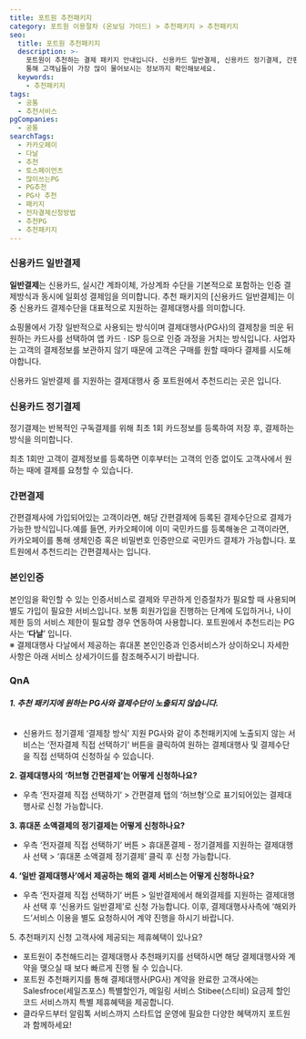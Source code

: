 ```yaml
---
title: 포트원 추천패키지
category: 포트원 이용절차 (온보딩 가이드) > 추천패키지 > 추천패키지
seo:
  title: 포트원 추천패키지
  description: >-
    포트원이 추천하는 결제 패키지 안내입니다. 신용카드 일반결제, 신용카드 정기결제, 간편결제, 본인인증으로 구성되어 있습니다. Q&A를
    통해 고객님들이 가장 많이 물어보시는 정보까지 확인해보세요.
  keywords:
    - 추천패키지
tags:
  - 공통
  - 추천서비스
pgCompanies:
  - 공통
searchTags:
  - 카카오페이
  - 다날
  - 추천
  - 토스페이먼츠
  - 많이쓰는PG
  - PG추천
  - PG사 추천
  - 패키지
  - 전자결제신청방법
  - 추천PG
  - 추천패키지
---
```


### **신용카드 일반결제**

**일반결제**는 신용카드, 실시간 계좌이체, 가상계좌 수단을 기본적으로 포함하는 인증 결제방식과 동시에 일회성 결제임을 의미합니다. 추천 패키지의 \[신용카드 일반결제]는 이 중 신용카드 결제수단을 대표적으로 지원하는 결제대행사를 의미합니다.

쇼핑몰에서 가장 일반적으로 사용되는 방식이며 결제대행사(PG사)의 결제창을 띄운 뒤 원하는 카드사를 선택하여 앱 카드 · ISP 등으로 인증 과정을 거치는 방식입니다. 사업자는 고객의 결제정보를 보관하지 않기 때문에 고객은 구매를 원할 때마다 결제를 시도해야합니다.

신용카드 일반결제 를 지원하는 결제대행사 중 포트원에서 추천드리는 곳은 <Highlight text="&quot;KG이니시스&quot; 와 &quot;나이스페이먼츠&quot;" /> 입니다.

<Callout icon="" title="일반결제 가이드 자세히 보러가기↗" />



### **신용카드 정기결제**

정기결제는 반복적인 구독결제를 위해 최초 1회 카드정보를 등록하여 저장 후, 결제하는 방식을 의미합니다.

최초 1회만 고객이 결제정보를 등록하면 이후부터는 고객의 인증 없이도 고객사에서 원하는 때에 결제를 요청할 수 있습니다.

<Callout icon="" title="정기결제 가이드 자세히 보러가기↗ " />

### **간편결제**

간편결제사에 가입되어있는 고객이라면, 해당 간편결제에 등록된 결제수단으로 결제가 가능한 방식입니다.예를 들면, 카카오페이에 이미 국민카드를 등록해놓은 고객이라면, 카카오페이를 통해 생체인증 혹은 비밀번호 인증만으로 국민카드 결제가 가능합니다. 포트원에서 추천드리는 간편결제사는  <Highlight text="&quot;카카오페이&quot; 와 &quot;네이버페이&quot;" />입니다.

<Callout icon="" title="간편결제 가이드 자세히 보러가기↗" />

### **본인인증**

본인임을 확인할 수 있는 인증서비스로 결제와 무관하게 인증절차가 필요할 때 사용되며 별도 가입이 필요한 서비스입니다. 보통 회원가입을 진행하는 단계에 도입하거나, 나이 제한 등의 서비스 제한이 필요할 경우 연동하여 사용합니다. 포트원에서 추천드리는 PG사는 ‘**다날**’ 입니다.\
※ 결제대행사 다날에서 제공하는 휴대폰 본인인증과 인증서비스가 상이하오니 자세한 사항은 아래 서비스 상세가이드를 참조해주시기 바랍니다.

<Callout icon="" title="본인인증 가이드 자세히 보러가기↗" />

### **QnA**

###### **1. 추천 패키지에 원하는 PG사와 결제수단이 노출되지 않습니다.**

- 신용카드 정기결제 ‘결제창 방식’ 지원 PG사와 같이 추천패키지에 노출되지 않는 서비스는 ‘전자결제 직접 선택하기' 버튼을 클릭하여 원하는 결제대행사 및 결제수단을 직접 선택하여 신청하실 수 있습니다.

<Callout title="전자결제 신청방법 보러가기 ↗" content="" />

**2. 결제대행사의 ‘허브형 간편결제’는 어떻게 신청하나요?**

- 우측 ‘전자결제 직접 선택하기’  > 간편결제 탭의 ‘허브형’으로 표기되어있는 결제대행사로 신청 가능합니다.

<Callout title="허브형 간편결제 지원하는 결제대행사 보러가기 ↗" />

<Callout content="결제대행사에 따라 허브형 간편결제용 PG상점아이디를 추가로 발급할 수 있습니다.
이런 경우 결제연동시 추가 발급된 PG상점아이디로 호출되도록 구현하시기 바랍니다." title="참고사항" icon="💡" />



**3. 휴대폰 소액결제의 정기결제는 어떻게 신청하나요?**

- 우측 ‘전자결제 직접 선택하기’ 버튼 > 휴대폰결제 - 정기결제를 지원하는 결제대행사 선택 > ‘휴대폰 소액결제 정기결제’ 클릭 후 신청 가능합니다.



**4. ‘일반 결제대행사’에서 제공하는 해외 결제 서비스는 어떻게 신청하나요?**

- 우측 ‘전자결제 직접 선택하기’ 버튼 > 일반결제에서 해외결제를 지원하는 결제대행사 선택 후 ‘신용카드 일반결제’로 신청 가능합니다. 이후, 결제대행사사측에 ‘해외카드’서비스 이용을 별도 요청하시어 계약 진행을 하시기 바랍니다.

5\. 추천패키지 신청 고객사에 제공되는 제휴혜택이 있나요?

- 포트원이 추천해드리는 결제대행사 추천패키지를 선택하시면 해당 결제대행사와 계약을 맺으실 때 보다 빠르게 진행 될 수 있습니다.
- 포트원 추천패키지를 통해 결제대행사(PG사) 계약을 완료한 고객사에는  Salesfroce(세일즈포스) 특별할인가, 메일링 서비스 Stibee(스티비) 요금제 할인코드 서비스까지 특별 제휴혜택을 제공합니다.
- 클라우드부터 알림톡 서비스까지 스타트업 운영에 필요한 다양한 혜택까지 포트원과 함께하세요!

<Callout title="포트원 제휴혜택 보러가기 ↗" />
